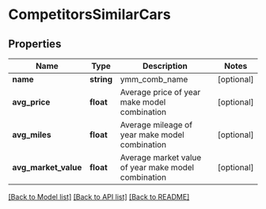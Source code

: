 # CompetitorsSimilarCars

## Properties
Name | Type | Description | Notes
------------ | ------------- | ------------- | -------------
**name** | **string** | ymm_comb_name | [optional] 
**avg_price** | **float** | Average price of year make model combination | [optional] 
**avg_miles** | **float** | Average mileage of year make model combination | [optional] 
**avg_market_value** | **float** | Average market value of year make model combination | [optional] 

[[Back to Model list]](../README.md#documentation-for-models) [[Back to API list]](../README.md#documentation-for-api-endpoints) [[Back to README]](../README.md)


